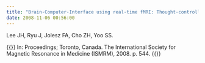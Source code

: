 ```yaml
---
title: "Brain-Computer-Interface using real-time fMRI: Thought-controlled robot arm."
date: 2008-11-06 00:56:00
---
```


Lee JH, Ryu J, Jolesz FA, Cho ZH, Yoo SS. 

{{<format bright-green>}}
In: Proceedings; Toronto, Canada. The International Society for Magnetic Resonance in Medicine (ISMRM), 2008. p. 544.
{{</format>}}
